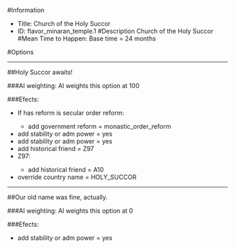 #Information
 - Title: Church of the Holy Succor
 - ID: flavor_minaran_temple.1
#Description
Church of the Holy Succor
#Mean Time to Happen:
Base time = 24 months

#Options

___
##Holy Succor awaits!

###AI weighting:
AI weights this option at 100


###Efects:<ul><li>If has reform is secular order reform:</li><ul><li>add government reform = monastic_order_reform</li></ul><li>add stability or adm power = yes</li><li>add stability or adm power = yes</li><li>add historical friend = Z97</li><li>Z97:</li><ul><li>add historical friend = A10</li></ul><li>override country name = HOLY_SUCCOR</li></ul>

___
##Our old name was fine, actually.

###AI weighting:
AI weights this option at 0


###Efects:<ul><li>add stability or adm power = yes</li></ul>
